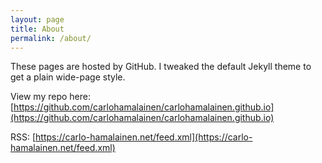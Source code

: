```yaml
---
layout: page
title: About
permalink: /about/
---
```


These pages are hosted by GitHub. I tweaked the default Jekyll theme to get a plain wide-page style.

View my repo here: [https://github.com/carlohamalainen/carlohamalainen.github.io](https://github.com/carlohamalainen/carlohamalainen.github.io)

RSS: [https://carlo-hamalainen.net/feed.xml](https://carlo-hamalainen.net/feed.xml)
